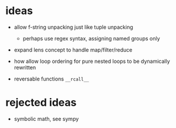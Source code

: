 # ideas
* allow f-string unpacking just like tuple unpacking
    - perhaps use regex syntax, assigning named groups only
    
* expand lens concept to handle map/filter/reduce
    
* how allow loop ordering for pure nested loops to be dynamically rewritten
    
* reversable functions `__rcall__`
# rejected ideas
* symbolic math, see sympy

